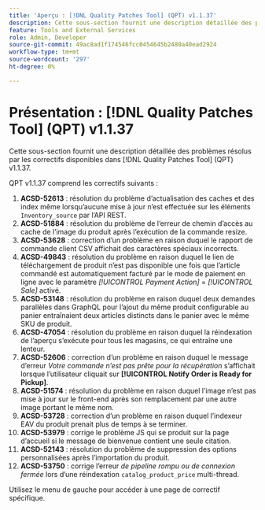 ```yaml
---
title: 'Aperçu : [!DNL Quality Patches Tool] (QPT) v1.1.37'
description: Cette sous-section fournit une description détaillée des problèmes résolus par les correctifs disponibles dans [!DNL Quality Patches Tool] (QPT) v1.1.37.
feature: Tools and External Services
role: Admin, Developer
source-git-commit: 49ac8ad1f174546fcc0454645b2480a40ead2924
workflow-type: tm+mt
source-wordcount: '297'
ht-degree: 0%

---
```


# Présentation : [!DNL Quality Patches Tool] (QPT) v1.1.37

Cette sous-section fournit une description détaillée des problèmes résolus par les correctifs disponibles dans [!DNL Quality Patches Tool] (QPT) v1.1.37.

QPT v1.1.37 comprend les correctifs suivants :

1. **ACSD-52613** : résolution du problème d’actualisation des caches et des index même lorsqu’aucune mise à jour n’est effectuée sur les éléments `Inventory_source` par l’API REST.
1. **ACSD-51884** : résolution du problème de l’erreur de chemin d’accès au cache de l’image du produit après l’exécution de la commande resize.
1. **ACSD-53628** : correction d’un problème en raison duquel le rapport de commande client CSV affichait des caractères spéciaux incorrects.
1. **ACSD-49843** : résolution du problème en raison duquel le lien de téléchargement de produit n’est pas disponible une fois que l’article commandé est automatiquement facturé par le mode de paiement en ligne avec le paramètre *[!UICONTROL Payment Action]* = *[!UICONTROL Sale]* activé.
1. **ACSD-53148** : résolution du problème en raison duquel deux demandes parallèles dans GraphQL pour l’ajout du même produit configurable au panier entraînaient deux articles distincts dans le panier avec le même SKU de produit.
1. **ACSD-47054** : résolution du problème en raison duquel la réindexation de l’aperçu s’exécute pour tous les magasins, ce qui entraîne une lenteur.
1. **ACSD-52606** : correction d’un problème en raison duquel le message d’erreur *Votre commande n’est pas prête pour la récupération* s’affichait lorsque l’utilisateur cliquait sur **[!UICONTROL Notify Order is Ready for Pickup]**.
1. **ACSD-51574** : résolution du problème en raison duquel l’image n’est pas mise à jour sur le front-end après son remplacement par une autre image portant le même nom.
1. **ACSD-53728** : correction d’un problème en raison duquel l’indexeur EAV du produit prenait plus de temps à se terminer.
1. **ACSD-53979** : corrige le problème JS qui se produit sur la page d’accueil si le message de bienvenue contient une seule citation.
1. **ACSD-52143** : résolution du problème de suppression des options personnalisées après l’importation du produit.
1. **ACSD-53750** : corrige l’erreur *de pipeline rompu ou de connexion fermée* lors d’une réindexation `catalog_product_price` multi-thread.

Utilisez le menu de gauche pour accéder à une page de correctif spécifique.

